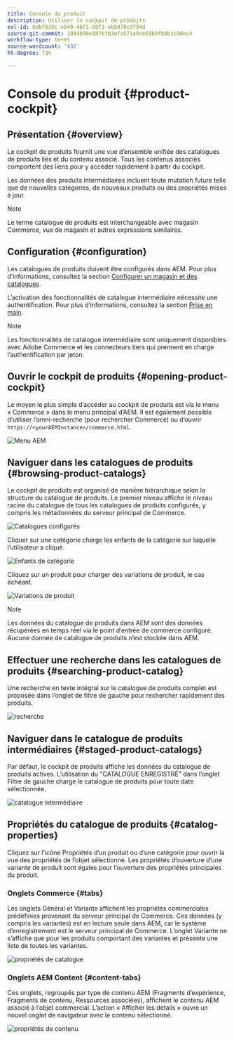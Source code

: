 ```yaml
---
title: Console du produit
description: Utiliser le cockpit de produits
exl-id: 6dbf039c-e040-48f1-88f3-ebbd70cdf94d
source-git-commit: 1994b90e3876f03efa571a9ce65b9fb8b3c90ec4
workflow-type: tm+mt
source-wordcount: '432'
ht-degree: 73%

---
```


# Console du produit {#product-cockpit}

## Présentation {#overview}

Le cockpit de produits fournit une vue d’ensemble unifiée des catalogues de produits liés et du contenu associé. Tous les contenus associés comportent des liens pour y accéder rapidement à partir du cockpit.

Les données des produits intermédiaires incluent toute mutation future telle que de nouvelles catégories, de nouveaux produits ou des propriétés mises à jour.

>[!NOTE]
>
>Le terme catalogue de produits est interchangeable avec magasin Commerce, vue de magasin et autres expressions similaires.

## Configuration {#configuration}

Les catalogues de produits doivent être configurés dans AEM. Pour plus d’informations, consultez la section [Configurer un magasin et des catalogues](https://experienceleague.adobe.com/docs/experience-manager-cloud-service/content/content-and-commerce/storefront/getting-started.html#catalog).

L’activation des fonctionnalités de catalogue intermédiaire nécessite une authentification. Pour plus d’informations, consultez la section [Prise en main](https://experienceleague.adobe.com/docs/experience-manager-cloud-service/content/content-and-commerce/storefront/getting-started.html).

>[!NOTE]
>
>Les fonctionnalités de catalogue intermédiaire sont uniquement disponibles avec Adobe Commerce et les connecteurs tiers qui prennent en charge l’authentification par jeton.

## Ouvrir le cockpit de produits {#opening-product-cockpit}

Le moyen le plus simple d’accéder au cockpit de produits est via le menu « Commerce » dans le menu principal d’AEM. Il est également possible d’utiliser l’omni-recherche (pour rechercher Commerce) ou d’ouvrir `https://<yourAEMInstance>/commerce.html`.

![Menu AEM](../assets/aem-menu.png)

## Naviguer dans les catalogues de produits {#browsing-product-catalogs}

Le cockpit de produits est organisé de manière hiérarchique selon la structure du catalogue de produits. Le premier niveau affiche le niveau racine du catalogue de tous les catalogues de produits configurés, y compris les métadonnées du serveur principal de Commerce.

![Catalogues configurés](../assets/catalog-overview.png)

Cliquer sur une catégorie charge les enfants de la catégorie sur laquelle l’utilisateur a cliqué.

![Enfants de catégorie](../assets/catalog-category-children.png)

Cliquez sur un produit pour charger des variations de produit, le cas échéant.

![Variations de produit](../assets/catalog-product-variation.png)

>[!NOTE]
>
>Les données du catalogue de produits dans AEM sont des données récupérées en temps réel via le point d’entrée de commerce configuré. Aucune donnée de catalogue de produits n’est stockée dans AEM.

## Effectuer une recherche dans les catalogues de produits {#searching-product-catalog}

Une recherche en texte intégral sur le catalogue de produits complet est proposée dans l’onglet de filtre de gauche pour rechercher rapidement des produits.

![recherche](../assets/search-cockpit.png)

## Naviguer dans le catalogue de produits intermédiaires {#staged-product-catalogs}

Par défaut, le cockpit de produits affiche les données du catalogue de produits actives. L’utilisation du &quot;CATALOGUE ENREGISTRÉ&quot; dans l’onglet Filtre de gauche charge le catalogue de produits pour toute date sélectionnée.

![catalogue intermédiaire](../assets/staged-cockpit.png)

## Propriétés du catalogue de produits {#catalog-properties}

Cliquez sur l’icône Propriétés d’un produit ou d’une catégorie pour ouvrir la vue des propriétés de l’objet sélectionné. Les propriétés d’ouverture d’une variante de produit sont égales pour l’ouverture des propriétés principales du produit.

### Onglets Commerce {#tabs}

Les onglets Général et Variante affichent les propriétés commerciales prédéfinies provenant du serveur principal de Commerce. Ces données (y compris les variantes) est en lecture seule dans AEM, car le système d’enregistrement est le serveur principal de Commerce. L’onglet Variante ne s’affiche que pour les produits comportant des variantes et présente une liste de toutes les variantes.

![propriétés de catalogue](../assets/catalog-properties.png)

### Onglets AEM Content {#content-tabs}

Ces onglets, regroupés par type de contenu AEM (Fragments d’expérience, Fragments de contenu, Ressources associées), affichent le contenu AEM associé à l’objet commercial. L’action « Afficher les détails » ouvre un nouvel onglet de navigateur avec le contenu sélectionné.

![propriétés de contenu](../assets/content-properties.png)

